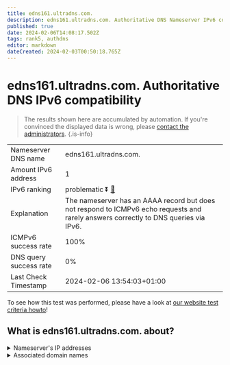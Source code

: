 ```yaml
---
title: edns161.ultradns.com.
description: edns161.ultradns.com. Authoritative DNS Nameserver IPv6 compatibility
published: true
date: 2024-02-06T14:08:17.502Z
tags: rank5, authdns
editor: markdown
dateCreated: 2024-02-03T00:50:18.765Z
---
```


# edns161.ultradns.com. Authoritative DNS IPv6 compatibility

> The results shown here are accumulated by automation. If you're convinced the displayed data is wrong, please [contact the administrators](/howto/chat). 
{.is-info}




|   |   |
| - | - |
| Nameserver DNS name | edns161.ultradns.com.
| Amount IPv6 address | 1
| IPv6 ranking | problematic :arrow_double_down: [🔗](/howto/ranking) |
| Explanation | The nameserver has an AAAA record but does not respond to ICMPv6 echo requests and rarely answers correctly to DNS queries via IPv6. |
| ICMPv6 success rate | 100%|
| DNS query success rate | 0% |
| Last Check Timestamp | 2024-02-06 13:54:03+01:00 |

To see how this test was performed, please have a look at [our website test criteria howto](/howto/testcriteria/authdns)!


## What is edns161.ultradns.com. about?




<details>
<summary>Nameserver's IP addresses</summary>

2001:502:f3ff::2a1

</details>



<details>
<summary>Associated domain names</summary>

www.broadcom.com

</details>
